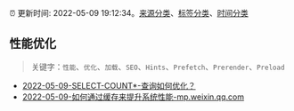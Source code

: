 :alarm_clock: 更新时间: 2022-05-09 19:12:34。[来源分类](../README.md)、[标签分类](../TAGS.md)、[时间分类](../TIMELINE.md)

## 性能优化


> 关键字：`性能`、`优化`、`加载`、`SEO`、`Hints`、`Prefetch`、`Prerender`、`Preload`



- [2022-05-09-SELECT-COUNT*-查询如何优化？](https://www.v2ex.com/t/851848) 
- [2022-05-09-如何通过缓存来提升系统性能-mp.weixin.qq.com](https://blogread.cn/news/go.php?idItem=15083&url=http%3A%2F%2Fmp.weixin.qq.com%2Fs%3F__biz%3DMzUyMzM2ODUwMA%3D%3D%26amp%3Bmid%3D2247493982%26amp%3Bidx%3D2%26amp%3Bsn%3Dba44fde5dac86ee58162df9e9630cc8d%26amp%3Bchksm%3Dfa3f0805cd488113453f87304c6a52955bf0d4127f4d0262d2112d9499a323a322a90eee3c9e%26amp%3Bscene%3D27%23wechat_redirect%26comefrom%3Dhttps%253A%252F%252Fblogread.cn%252Fnews%252F) 